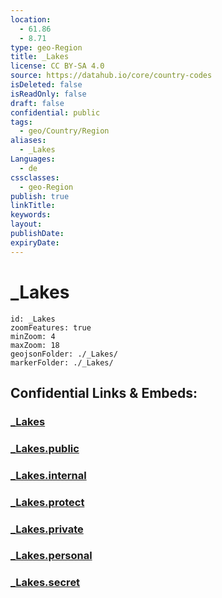 ```yaml
---
location:
  - 61.86
  - 8.71
type: geo-Region
title: _Lakes
license: CC BY-SA 4.0
source: https://datahub.io/core/country-codes
isDeleted: false
isReadOnly: false
draft: false
confidential: public
tags:
  - geo/Country/Region
aliases:
  - _Lakes
Languages:
  - de
cssclasses:
  - geo-Region
publish: true
linkTitle:
keywords:
layout:
publishDate:
expiryDate:
---
```


# _Lakes

```leaflet
id: _Lakes
zoomFeatures: true 
minZoom: 4 
maxZoom: 18
geojsonFolder: ./_Lakes/
markerFolder: ./_Lakes/
```


## Confidential Links & Embeds: 

### [_Lakes](/_Standards/Earth/Continent/Europe/Europe~North/Norway/Counties~Norway/Oppland/_Lakes.md) 

### [_Lakes.public](/_public/Earth/Continent/Europe/Europe~North/Norway/Counties~Norway/Oppland/_Lakes.public.md) 

### [_Lakes.internal](/_internal/Earth/Continent/Europe/Europe~North/Norway/Counties~Norway/Oppland/_Lakes.internal.md) 

### [_Lakes.protect](/_protect/Earth/Continent/Europe/Europe~North/Norway/Counties~Norway/Oppland/_Lakes.protect.md) 

### [_Lakes.private](/_private/Earth/Continent/Europe/Europe~North/Norway/Counties~Norway/Oppland/_Lakes.private.md) 

### [_Lakes.personal](/_personal/Earth/Continent/Europe/Europe~North/Norway/Counties~Norway/Oppland/_Lakes.personal.md) 

### [_Lakes.secret](/_secret/Earth/Continent/Europe/Europe~North/Norway/Counties~Norway/Oppland/_Lakes.secret.md)

